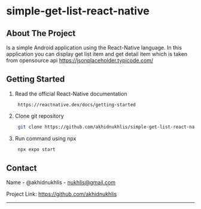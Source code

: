 # simple-get-list-react-native

## About The Project

Is a simple Android application using the React-Native language. In this application you can display get list item and get detail item which is taken from opensource api https://jsonplaceholder.typicode.com/ 

## Getting Started

1. Read the official React-Native documentation
   ```
    https://reactnative.dev/docs/getting-started
   ```

2. Clone git repository
   ```sh
    git clone https://github.com/akhidnukhlis/simple-get-list-react-native.git
   ```

3. Run command using npx
   ```sh
    npx expo start
   ```
  
## Contact

Name - @akhidnukhlis - nukhlis@gmail.com

Project Link: https://github.com/akhidnukhlis

***